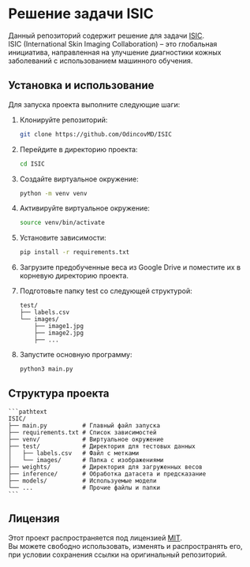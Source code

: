 # Решение задачи ISIC

Данный репозиторий содержит решение для задачи [ISIC](https://www.isic-archive.com/).  
ISIC (International Skin Imaging Collaboration) – это глобальная инициатива, направленная на улучшение диагностики кожных заболеваний с использованием машинного обучения.

## Установка и использование

Для запуска проекта выполните следующие шаги:

1. Клонируйте репозиторий:
   ```bash
   git clone https://github.com/OdincovMD/ISIC
   ```
2. Перейдите в директорию проекта:
    ```bash
    cd ISIC
    ```
3. Создайте виртуальное окружение:
    ```bash
    python -m venv venv
    ```
4. Активируйте виртуальное окружение:
    ```bash
    source venv/bin/activate
    ```
5. Установите зависимости:
    ```bash
    pip install -r requirements.txt
    ```
6. Загрузите предобученные веса из Google Drive и поместите их в корневую директорию проекта.

7. Подготовьте папку test со следующей структурой:
    ```pathtext
    test/
    ├── labels.csv
    └── images/
        ├── image1.jpg
        ├── image2.jpg
        ├── ...
    ```
8. Запустите основную программу:
    ```bash
    python3 main.py
    ```

## Структура проекта
    ```pathtext
    ISIC/
    ├── main.py          # Главный файл запуска
    ├── requirements.txt # Список зависимостей
    ├── venv/            # Виртуальное окружение
    ├── test/            # Директория для тестовых данных
    │   ├── labels.csv   # Файл с метками
    │   └── images/      # Папка с изображениями
    ├── weights/         # Директория для загруженных весов
    ├── inference/       # Обработка датасета и предсказание
    ├── models/          # Используемые модели
    └── ...              # Прочие файлы и папки
    ```

## Лицензия

Этот проект распространяется под лицензией [MIT](LICENCE).  
Вы можете свободно использовать, изменять и распространять его, при условии сохранения ссылки на оригинальный репозиторий.